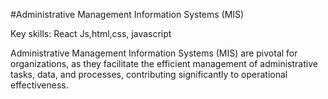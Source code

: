 #Administrative Management Information Systems (MIS) 

 Key skills: React Js,html,css, javascript
 
 Administrative Management Information Systems (MIS) are pivotal  for organizations, as they facilitate the efficient management of administrative tasks, data, and processes, contributing significantly to operational effectiveness.
